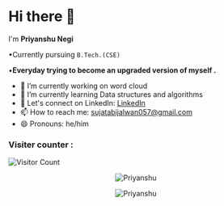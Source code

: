 # Hi there 👋


I'm **Priyanshu Negi**

•Currently pursuing `B.Tech.(CSE)`

•**Everyday trying to become an upgraded version of myself .**

- 🔭 I’m currently working on word cloud
- 🌱 I’m currently learning Data structures and algorithms 
- 💬 Let's connect on LinkedIn: [LinkedIn](https://www.linkedin.com/in/sujata-bijalwan-7bab75229/)
- 📫 How to reach me: sujatabijalwan057@gmail.com
- 😄 Pronouns: he/him


### Visiter counter :

![Visitor Count](https://profile-counter.glitch.me/priyanshunegi04/count.svg)


<p align="center"> <img src="https://github-readme-stats-sigma-five.vercel.app/api?username=priyanshunegi04&show_icons=true&theme=great-gatsby" alt="Priyanshu" />
  
  
  <p align="center"> <img src="https://github-readme-streak-stats.herokuapp.com/?user=priyanshunegi04&theme=great-gatsby" alt="Priyanshu" /></p>
